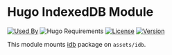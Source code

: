 # Hugo IndexedDB Module

[![Used By](https://img.shields.io/badge/dynamic/json?color=success&label=used+by&query=repositories_humanize&logo=hugo&style=flat-square&url=https://api.razonyang.com/v1/github/dependents/razonyang/hugo-mod-idb)](https://github.com/razonyang/hugo-mod-idb/network/dependents)
![Hugo Requirements](https://img.shields.io/badge/dynamic/json?color=important&label=requirements&query=requirements&logo=hugo&style=flat-square&url=https://api.razonyang.com/v1/hugo/modules/github.com/razonyang/hugo-mod-idb)
[![License](https://img.shields.io/github/license/razonyang/hugo-mod-idb?style=flat-square)](https://github.com/razonyang/hugo-mod-idb/blob/main/LICENSE)
[![Version](https://img.shields.io/github/v/tag/razonyang/hugo-mod-idb?label=version&style=flat-square)](https://github.com/razonyang/hugo-mod-idb/tags)

This module mounts [idb](https://github.com/jakearchibald/idb) package on `assets/idb`.
